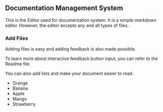 
## Documentation Management System 

This is the Editor used for documentation system. 
It is a simple *markdown* editor. 
However, the editor excepts any and all types of files. 

### Add Files

Adding files is easy and adding feedback is also made possible. 

To learn more about interactive feedback button input, you can refer to the Readme file.

You can also add lists and make your document easier to read. 

- Orange
- Banana
- Apple
- Mango
- Strawberry
